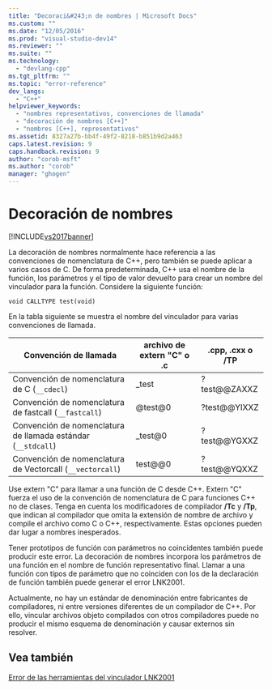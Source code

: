 ```yaml
---
title: "Decoraci&#243;n de nombres | Microsoft Docs"
ms.custom: ""
ms.date: "12/05/2016"
ms.prod: "visual-studio-dev14"
ms.reviewer: ""
ms.suite: ""
ms.technology: 
  - "devlang-cpp"
ms.tgt_pltfrm: ""
ms.topic: "error-reference"
dev_langs: 
  - "C++"
helpviewer_keywords: 
  - "nombres representativos, convenciones de llamada"
  - "decoración de nombres [C++]"
  - "nombres [C++], representativos"
ms.assetid: 8327a27b-bb4f-49f2-8218-b851b9d2a463
caps.latest.revision: 9
caps.handback.revision: 9
author: "corob-msft"
ms.author: "corob"
manager: "ghogen"
---
```

# Decoraci&#243;n de nombres
[!INCLUDE[vs2017banner](../../assembler/inline/includes/vs2017banner.md)]

La decoración de nombres normalmente hace referencia a las convenciones de nomenclatura de C\+\+, pero también se puede aplicar a varios casos de C.  De forma predeterminada, C\+\+ usa el nombre de la función, los parámetros y el tipo de valor devuelto para crear un nombre del vinculador para la función.  Considere la siguiente función:  
  
```  
void CALLTYPE test(void)  
```  
  
 En la tabla siguiente se muestra el nombre del vinculador para varias convenciones de llamada.  
  
|Convención de llamada|archivo de extern "C" o .c|.cpp, .cxx o \/TP|  
|---------------------------|--------------------------------|-----------------------|  
|Convención de nomenclatura de C \(`__cdecl`\)|\_test|?test@@ZAXXZ|  
|Convención de nomenclatura de fastcall \(`__fastcall`\)|@test@0|?test@@YIXXZ|  
|Convención de nomenclatura de llamada estándar \(`__stdcall`\)|\_test@0|?test@@YGXXZ|  
|Convención de nomenclatura de Vectorcall \(`__vectorcall`\)|test@@0|?test@@YQXXZ|  
  
 Use extern "C" para llamar a una función de C desde C\+\+.  Extern "C" fuerza el uso de la convención de nomenclatura de C para funciones C\+\+ no de clases.  Tenga en cuenta los modificadores de compilador **\/Tc** y **\/Tp**, que indican al compilador que omita la extensión de nombre de archivo y compile el archivo como C o C\+\+, respectivamente.  Estas opciones pueden dar lugar a nombres inesperados.  
  
 Tener prototipos de función con parámetros no coincidentes también puede producir este error.  La decoración de nombres incorpora los parámetros de una función en el nombre de función representativo final.  Llamar a una función con tipos de parámetro que no coinciden con los de la declaración de función también puede generar el error LNK2001.  
  
 Actualmente, no hay un estándar de denominación entre fabricantes de compiladores, ni entre versiones diferentes de un compilador de C\+\+.  Por ello, vincular archivos objeto compilados con otros compiladores puede no producir el mismo esquema de denominación y causar externos sin resolver.  
  
## Vea también  
 [Error de las herramientas del vinculador LNK2001](../../error-messages/tool-errors/linker-tools-error-lnk2001.md)